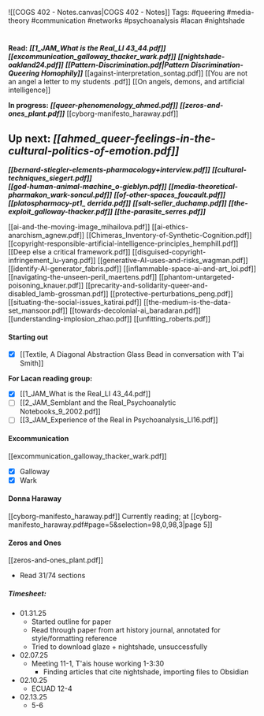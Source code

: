 ![[COGS 402 - Notes.canvas|COGS 402 - Notes]]
Tags: 
#queering
#media-theory
#communication
#networks
#psychoanalysis
#lacan
#nightshade
#
**Read:**
***[[1_JAM_What is the Real_LI 43_44.pdf]]***
***[[excommunication_galloway_thacker_wark.pdf]]***
***[[nightshade-oakland24.pdf]]***
***[[Pattern-Discrimination.pdf|Pattern Discrimination-Queering Homophily]]***
[[against-interpretation_sontag.pdf]]
[[You are not an angel a letter to my students .pdf]]
[[On angels, demons, and artificial intelligence]]

**In progress:**
***[[queer-phenomenology_ahmed.pdf]]***
***[[zeros-and-ones_plant.pdf]]***
[[cyborg-manifesto_haraway.pdf]]

**Up next:** 
***[[ahmed_queer-feelings-in-the-cultural-politics-of-emotion.pdf]]*** 
- 
***[[bernard-stiegler-elements-pharmacology+interview.pdf]]*** 
***[[cultural-techniques_siegert.pdf]]***  
***[[god-human-animal-machine_o-gieblyn.pdf]]*** 
***[[media-theoretical-pharmakon_wark-soncul.pdf]]***
***[[of-other-spaces_foucault.pdf]]***
***[[platospharmacy-pt1_ derrida.pdf]]***
***[[salt-seller_duchamp.pdf]]***
***[[the-exploit_galloway-thacker.pdf]]***
***[[the-parasite_serres.pdf]]***

[[ai-and-the-moving-image_mihailova.pdf]]
[[ai-ethics-anarchism_agnew.pdf]]
[[Chimeras_Inventory-of-Synthetic-Cognition.pdf]]
[[copyright-responsible-artificial-intelligence-principles_hemphill.pdf]]
[[Deep else a critical framework.pdf]]
[[disguised-copyright-infringement_lu-yang.pdf]]
[[generative-AI-uses-and-risks_wagman.pdf]]
[[identify-AI-generator_fabris.pdf]]
[[inflammable-space-ai-and-art_loi.pdf]]
[[navigating-the-unseen-peril_maertens.pdf]]
[[phantom-untargeted-poisoning_knauer.pdf]]
[[precarity-and-solidarity-queer-and-disabled_lamb-grossman.pdf]]
[[protective-perturbations_peng.pdf]]
[[situating-the-social-issues_katirai.pdf]]
[[the-medium-is-the-data-set_mansoor.pdf]]
[[towards-decolonial-ai_baradaran.pdf]]
[[understanding-implosion_zhao.pdf]]
[[unfitting_roberts.pdf]]





#### Starting out
- [x] [[Textile, A Diagonal Abstraction Glass Bead in conversation with T’ai Smith]]

**For Lacan reading group:**
- [x] [[1_JAM_What is the Real_LI 43_44.pdf]]
- [ ] [[2_JAM_Semblant and the Real_Psychoanalytic Notebooks_9_2002.pdf]]
- [ ] [[3_JAM_Experience of the Real in Psychoanalysis_LI16.pdf]]

#### Excommunication
[[excommunication_galloway_thacker_wark.pdf]] 
- [x] Galloway 
- [x] Wark
#### Donna Haraway
[[cyborg-manifesto_haraway.pdf]]
	Currently reading; at [[cyborg-manifesto_haraway.pdf#page=5&selection=98,0,98,3|page 5]]

#### Zeros and Ones
[[zeros-and-ones_plant.pdf]]
- Read 31/74 sections 


##### Timesheet:
- 01.31.25
	- Started outline for paper 
	- Read through paper from art history journal, annotated for style/formatting reference
	- Tried to download glaze + nightshade, unsuccessfully 
- 02.07.25
	- Meeting 11-1, T'ais house working 1-3:30
		- Finding articles that cite nightshade, importing files to Obsidian
- 02.10.25
	- ECUAD 12-4
- 02.13.25
	- 5-6

